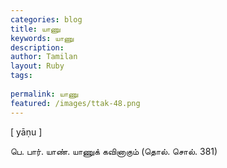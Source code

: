 ```yaml
---
categories: blog
title: யாணு
keywords: யாணு
description: 
author: Tamilan
layout: Ruby
tags: 
 
permalink: யாணு
featured: /images/ttak-48.png
---
```

  
[ yāṇu ]  
  
பெ. பார். யாண். யாணுக் கவினாகும் (தொல். சொல். 381)